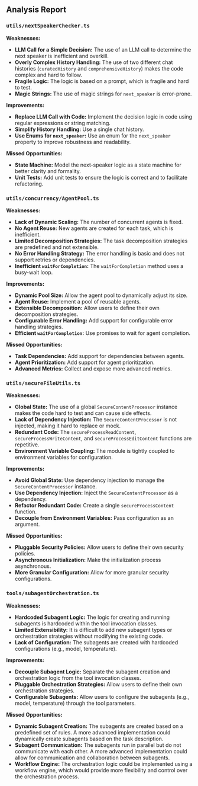 ## Analysis Report

### `utils/nextSpeakerChecker.ts`

**Weaknesses:**

*   **LLM Call for a Simple Decision:** The use of an LLM call to determine the next speaker is inefficient and overkill.
*   **Overly Complex History Handling:** The use of two different chat histories (`curatedHistory` and `comprehensiveHistory`) makes the code complex and hard to follow.
*   **Fragile Logic:** The logic is based on a prompt, which is fragile and hard to test.
*   **Magic Strings:** The use of magic strings for `next_speaker` is error-prone.

**Improvements:**

*   **Replace LLM Call with Code:** Implement the decision logic in code using regular expressions or string matching.
*   **Simplify History Handling:** Use a single chat history.
*   **Use Enums for `next_speaker`:** Use an enum for the `next_speaker` property to improve robustness and readability.

**Missed Opportunities:**

*   **State Machine:** Model the next-speaker logic as a state machine for better clarity and formality.
*   **Unit Tests:** Add unit tests to ensure the logic is correct and to facilitate refactoring.

### `utils/concurrency/AgentPool.ts`

**Weaknesses:**

*   **Lack of Dynamic Scaling:** The number of concurrent agents is fixed.
*   **No Agent Reuse:** New agents are created for each task, which is inefficient.
*   **Limited Decomposition Strategies:** The task decomposition strategies are predefined and not extensible.
*   **No Error Handling Strategy:** The error handling is basic and does not support retries or dependencies.
*   **Inefficient `waitForCompletion`:** The `waitForCompletion` method uses a busy-wait loop.

**Improvements:**

*   **Dynamic Pool Size:** Allow the agent pool to dynamically adjust its size.
*   **Agent Reuse:** Implement a pool of reusable agents.
*   **Extensible Decomposition:** Allow users to define their own decomposition strategies.
*   **Configurable Error Handling:** Add support for configurable error handling strategies.
*   **Efficient `waitForCompletion`:** Use promises to wait for agent completion.

**Missed Opportunities:**

*   **Task Dependencies:** Add support for dependencies between agents.
*   **Agent Prioritization:** Add support for agent prioritization.
*   **Advanced Metrics:** Collect and expose more advanced metrics.

### `utils/secureFileUtils.ts`

**Weaknesses:**

*   **Global State:** The use of a global `SecureContentProcessor` instance makes the code hard to test and can cause side effects.
*   **Lack of Dependency Injection:** The `SecureContentProcessor` is not injected, making it hard to replace or mock.
*   **Redundant Code:** The `secureProcessReadContent`, `secureProcessWriteContent`, and `secureProcessEditContent` functions are repetitive.
*   **Environment Variable Coupling:** The module is tightly coupled to environment variables for configuration.

**Improvements:**

*   **Avoid Global State:** Use dependency injection to manage the `SecureContentProcessor` instance.
*   **Use Dependency Injection:** Inject the `SecureContentProcessor` as a dependency.
*   **Refactor Redundant Code:** Create a single `secureProcessContent` function.
*   **Decouple from Environment Variables:** Pass configuration as an argument.

**Missed Opportunities:**

*   **Pluggable Security Policies:** Allow users to define their own security policies.
*   **Asynchronous Initialization:** Make the initialization process asynchronous.
*   **More Granular Configuration:** Allow for more granular security configurations.

### `tools/subagentOrchestration.ts`

**Weaknesses:**

*   **Hardcoded Subagent Logic:** The logic for creating and running subagents is hardcoded within the tool invocation classes.
*   **Limited Extensibility:** It is difficult to add new subagent types or orchestration strategies without modifying the existing code.
*   **Lack of Configuration:** The subagents are created with hardcoded configurations (e.g., model, temperature).

**Improvements:**

*   **Decouple Subagent Logic:** Separate the subagent creation and orchestration logic from the tool invocation classes.
*   **Pluggable Orchestration Strategies:** Allow users to define their own orchestration strategies.
*   **Configurable Subagents:** Allow users to configure the subagents (e.g., model, temperature) through the tool parameters.

**Missed Opportunities:**

*   **Dynamic Subagent Creation:** The subagents are created based on a predefined set of rules. A more advanced implementation could dynamically create subagents based on the task description.
*   **Subagent Communication:** The subagents run in parallel but do not communicate with each other. A more advanced implementation could allow for communication and collaboration between subagents.
*   **Workflow Engine:** The orchestration logic could be implemented using a workflow engine, which would provide more flexibility and control over the orchestration process.